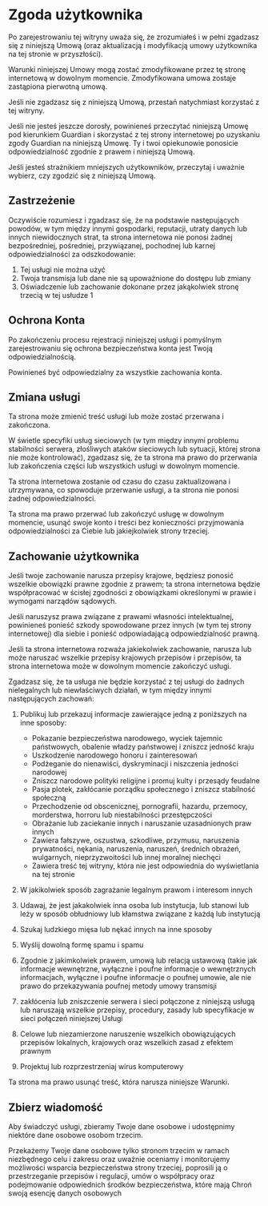 # Zgoda użytkownika

Po zarejestrowaniu tej witryny uważa się, że zrozumiałeś i w pełni zgadzasz się z niniejszą Umową (oraz aktualizacją i modyfikacją umowy użytkownika na tej stronie w przyszłości).

Warunki niniejszej Umowy mogą zostać zmodyfikowane przez tę stronę internetową w dowolnym momencie. Zmodyfikowana umowa zostaje zastąpiona pierwotną umową.

Jeśli nie zgadzasz się z niniejszą Umową, przestań natychmiast korzystać z tej witryny.

Jeśli nie jesteś jeszcze dorosły, powinieneś przeczytać niniejszą Umowę pod kierunkiem Guardian i skorzystać z tej strony internetowej po uzyskaniu zgody Guardian na niniejszą Umowę. Ty i twoi opiekunowie ponosicie odpowiedzialność zgodnie z prawem i niniejszą Umową.

Jeśli jesteś strażnikiem mniejszych użytkowników, przeczytaj i uważnie wybierz, czy zgodzić się z niniejszą Umową.

## Zastrzeżenie

Oczywiście rozumiesz i zgadzasz się, że na podstawie następujących powodów, w tym między innymi gospodarki, reputacji, utraty danych lub innych niewidocznych strat, ta strona internetowa nie ponosi żadnej bezpośredniej, pośredniej, przywiązanej, pochodnej lub karnej odpowiedzialności za odszkodowanie:

1. Tej usługi nie można użyć
1. Twoja transmisja lub dane nie są upoważnione do dostępu lub zmiany
1. Oświadczenie lub zachowanie dokonane przez jakąkolwiek stronę trzecią w tej usłudze
1

## Ochrona Konta

Po zakończeniu procesu rejestracji niniejszej usługi i pomyślnym zarejestrowaniu się ochrona bezpieczeństwa konta jest Twoją odpowiedzialnością.

Powinieneś być odpowiedzialny za wszystkie zachowania konta.

## Zmiana usługi

Ta strona może zmienić treść usługi lub może zostać przerwana i zakończona.

W świetle specyfiki usług sieciowych (w tym między innymi problemu stabilności serwera, złośliwych ataków sieciowych lub sytuacji, której strona nie może kontrolować), zgadzasz się, że ta strona ma prawo do przerwania lub zakończenia części lub wszystkich usługi w dowolnym momencie.

Ta strona internetowa zostanie od czasu do czasu zaktualizowana i utrzymywana, co spowoduje przerwanie usługi, a ta strona nie ponosi żadnej odpowiedzialności.

Ta strona ma prawo przerwać lub zakończyć usługę w dowolnym momencie, usunąć swoje konto i treści bez konieczności przyjmowania odpowiedzialności za Ciebie lub jakiejkolwiek strony trzeciej.

## Zachowanie użytkownika

Jeśli twoje zachowanie narusza przepisy krajowe, będziesz ponosić wszelkie obowiązki prawne zgodnie z prawem; ta strona internetowa będzie współpracować w ścisłej zgodności z obowiązkami określonymi w prawie i wymogami narządów sądowych.

Jeśli naruszysz prawa związane z prawami własności intelektualnej, powinieneś ponieść szkody spowodowane przez innych (w tym tej strony internetowej) dla siebie i ponieść odpowiadającą odpowiedzialność prawną.

Jeśli ta strona internetowa rozważa jakiekolwiek zachowanie, narusza lub może naruszać wszelkie przepisy krajowych przepisów i przepisów, ta strona internetowa może w dowolnym momencie zakończyć usługi.

Zgadzasz się, że ta usługa nie będzie korzystać z tej usługi do żadnych nielegalnych lub niewłaściwych działań, w tym między innymi następujących zachowań:

1. Publikuj lub przekazuj informacje zawierające jedną z poniższych na inne sposoby:

   * Pokazanie bezpieczeństwa narodowego, wyciek tajemnic państwowych, obalenie władzy państwowej i zniszcz jedność kraju
   * Uszkodzenie narodowego honoru i zainteresowań
   * Podżeganie do nienawiści, dyskryminacji i niszczenia jedności narodowej
   * Zniszcz narodowe polityki religijne i promuj kulty i przesądy feudalne
   * Pasja plotek, zakłócanie porządku społecznego i zniszcz stabilność społeczną
   * Przechodzenie od obscenicznej, pornografii, hazardu, przemocy, morderstwa, horroru lub niestabilności przestępczości
   * Obrażanie lub zaciekanie innych i naruszanie uzasadnionych praw innych
   * Zawiera fałszywe, oszustwa, szkodliwe, przymusu, naruszenia prywatności, nękania, naruszenia, naruszeń, średnich obrażeń, wulgarnych, nieprzyzwoitości lub innej moralnej niechęci
   * Zawiera treść tej witryny, która nie jest odpowiednia do wyświetlania na tej stronie

1. W jakikolwiek sposób zagrażanie legalnym prawom i interesom innych
1. Udawaj, że jest jakakolwiek inna osoba lub instytucja, lub stanowi lub leży w sposób obłudniowy lub kłamstwa związane z każdą lub instytucją
1. Szukaj ludzkiego mięsa lub nękać innych na inne sposoby
1. Wyślij dowolną formę spamu i spamu
1. Zgodnie z jakimkolwiek prawem, umową lub relacją ustawową (takie jak informacje wewnętrzne, wyłączne i poufne informacje o wewnętrznych informacjach, wyłączne i poufne informacje o poufnej umowie, ale nie prawo do przekazywania poufnej metody umowy transmisji
1. zakłócenia lub zniszczenie serwera i sieci połączone z niniejszą usługą lub naruszają wszelkie przepisy, procedury, zasady lub specyfikacje w sieci połączeń niniejszej Usługi
1. Celowe lub niezamierzone naruszenie wszelkich obowiązujących przepisów lokalnych, krajowych oraz wszelkich zasad z efektem prawnym
1. Projektuj lub rozprzestrzeniaj wirus komputerowy

Ta strona ma prawo usunąć treść, która narusza niniejsze Warunki.

## Zbierz wiadomość

Aby świadczyć usługi, zbieramy Twoje dane osobowe i udostępnimy niektóre dane osobowe osobom trzecim.

Przekażemy Twoje dane osobowe tylko stronom trzecim w ramach niezbędnego celu i zakresu oraz uważnie oceniamy i monitorujemy możliwości wsparcia bezpieczeństwa strony trzeciej, poprosili ją o przestrzeganie przepisów i regulacji, umów o współpracy oraz podejmowanie odpowiednich środków bezpieczeństwa, które mają Chroń swoją esencję danych osobowych
